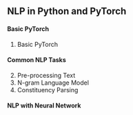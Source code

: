 ## NLP in Python and PyTorch

#### Basic PyTorch
1. Basic PyTorch

#### Common NLP Tasks
2. Pre-processing Text
3. N-gram Language Model
4. Constituency Parsing

#### NLP with Neural Network


